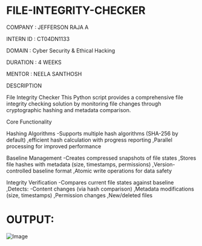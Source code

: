 # FILE-INTEGRITY-CHECKER

COMPANY : JEFFERSON RAJA A 

INTERN ID : CT04DN1133

DOMAIN : Cyber Security & Ethical Hacking 

DURATION : 4 WEEKS

MENTOR : NEELA SANTHOSH

DESCRIPTION

File Integrity Checker
This Python script provides a comprehensive file integrity checking solution by monitoring file changes through cryptographic hashing and metadata comparison.

Core Functionality

Hashing Algorithms
-Supports multiple hash algorithms (SHA-256 by default)
,efficient hash calculation with progress reporting
,Parallel processing for improved performance

Baseline Management
-Creates compressed snapshots of file states
,Stores file hashes with metadata (size, timestamps, permissions)
,Version-controlled baseline format
,Atomic write operations for data safety

Integrity Verification
-Compares current file states against baseline
,Detects:
 -Content changes (via hash comparison)
 ,Metadata modifications (size, timestamps)
 ,Permission changes
 ,New/deleted files


# OUTPUT:

![Image](https://github.com/user-attachments/assets/d8dbe802-7c2a-4896-88ce-8aff7a236d62)
